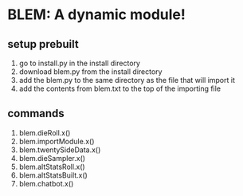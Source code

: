 # BLEM: A dynamic module!
## setup prebuilt
1. go to install.py in the install directory
2. download blem.py from the install directory
3. add the blem.py to the same directory as the file that will import it
4. add the contents from blem.txt to the top of the importing file
## commands
1. blem.dieRoll.x()
2. blem.importModule.x()
3. blem.twentySideData.x()
4. blem.dieSampler.x()
5. blem.altStatsRoll.x()
6. blem.altStatsBuilt.x()
7. blem.chatbot.x()
